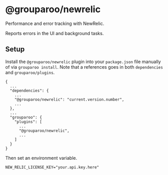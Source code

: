 # @grouparoo/newrelic

Performance and error tracking with NewRelic.

Reports errors in the UI and background tasks.

## Setup

Install the `@grouparoo/newrelic` plugin into your `package.json` file manually of via `grouparoo install`. Note that a references goes in both `dependencies` and `grouparoo/plugins`.

```
{
  ...
  "dependencies": {
    ...
    "@grouparoo/newrelic": "current.version.number",
    ...
  },
  ...
  "grouparoo": {
    "plugins": [
      ...
      "@grouparoo/newrelic",
      ...
    ]
  }
}
```

Then set an environment variable.

```
NEW_RELIC_LICENSE_KEY="your.api.key.here"
```
